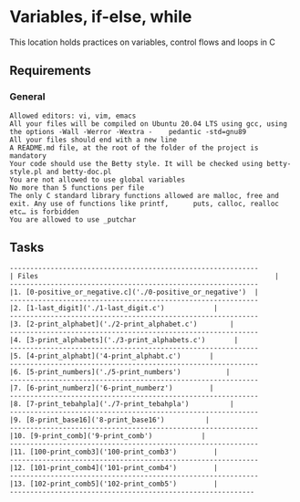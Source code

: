 # Variables, if-else, while
This location holds practices on variables, control flows and loops in C
## Requirements
### General
	Allowed editors: vi, vim, emacs
	All your files will be compiled on Ubuntu 20.04 LTS using gcc, using the options -Wall -Werror -Wextra -	pedantic -std=gnu89
	All your files should end with a new line
	A README.md file, at the root of the folder of the project is mandatory
	Your code should use the Betty style. It will be checked using betty-style.pl and betty-doc.pl
	You are not allowed to use global variables
	No more than 5 functions per file
	The only C standard library functions allowed are malloc, free and exit. Any use of functions like printf, 		puts, calloc, realloc etc… is forbidden
	You are allowed to use _putchar
## Tasks
    -------------------------------------------------------------
    | Files                                                          |
    -------------------------------------------------------------
    |1. [0-positive_or_negative.c]('./0-positive_or_negative')  |
    -------------------------------------------------------------
    |2. [1-last_digit]('./1-last_digit.c')            |
    -------------------------------------------------------------
    |3. [2-print_alphabet]('./2-print_alphabet.c')        |
    -------------------------------------------------------------
    |4. [3-print_alphabets]('./3-print_alphabets.c')       |
    -------------------------------------------------------------
    |5. [4-print_alphabt]('4-print_alphabt.c')       |
    -------------------------------------------------------------
    |6. [5-print_numbers]('./5-print_numbers')           |
    -------------------------------------------------------------
    |7. [6-print_numberz]('6-print_numberz')         |
    -------------------------------------------------------------
    |8. [7-print_tebahpla]('./7-print_tebahpla')          |
    -------------------------------------------------------------
    |9. [8-print_base16]('8-print_base16')          |
    -------------------------------------------------------------
    |10. [9-print_comb]('9-print_comb')            |
    -------------------------------------------------------------
    |11. [100-print_comb3]('100-print_comb3')         |
    -------------------------------------------------------------
    |12. [101-print_comb4]('101-print_comb4')         |
    -------------------------------------------------------------
    |13. [102-print_comb5]('102-print_comb5')         |
    ------------------------------------------------------------
